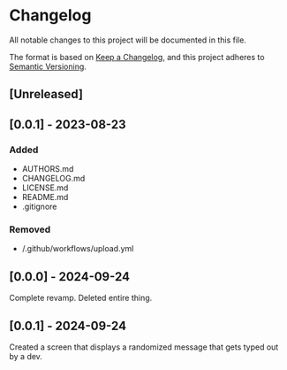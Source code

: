 # Changelog

All notable changes to this project will be documented in this file.

The format is based on [Keep a Changelog](https://keepachangelog.com/en/1.0.0/),
and this project adheres to [Semantic Versioning](https://semver.org/spec/v2.0.0.html).

## [Unreleased]

## [0.0.1] - 2023-08-23

### Added

- AUTHORS.md
- CHANGELOG.md
- LICENSE.md
- README.md
- .gitignore

### Removed

- /.github/workflows/upload.yml

## [0.0.0] - 2024-09-24

Complete revamp. Deleted entire thing.

## [0.0.1] - 2024-09-24

Created a screen that displays a randomized message that gets typed out by a dev.
